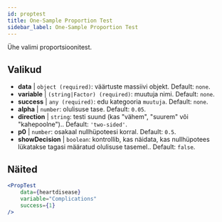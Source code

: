 ```yaml
---
id: proptest
title: One-Sample Proportion Test
sidebar_label: One-Sample Proportion Test
---
```


Ühe valimi proportsioonitest.

## Valikud

* __data__ | `object (required)`: väärtuste massiivi objekt. Default: `none`.
* __variable__ | `(string|Factor) (required)`: muutuja nimi. Default: `none`.
* __success__ | `any (required)`: edu kategooria `muutuja`. Default: `none`.
* __alpha__ | `number`: olulisuse tase. Default: `0.05`.
* __direction__ | `string`: testi suund (kas "vähem", "suurem" või "kahepoolne").. Default: `'two-sided'`.
* __p0__ | `number`: osakaal nullhüpoteesi korral. Default: `0.5`.
* __showDecision__ | `boolean`: kontrollib, kas näidata, kas nullhüpotees lükatakse tagasi määratud olulisuse tasemel.. Default: `false`.


## Näited

```jsx live
<PropTest
    data={heartdisease} 
    variable="Complications"
    success={1}
/>
```
